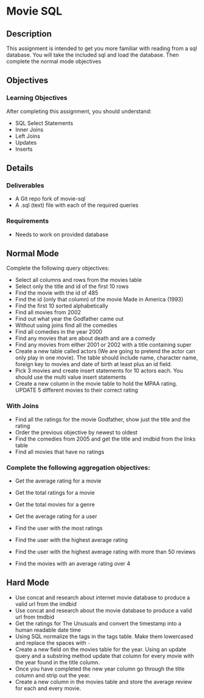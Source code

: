 # Movie SQL

## Description

This assignment is intended to get you more familiar with reading from a sql
database.  You will take the included sql and load the database.  Then 
complete the normal mode objectives

## Objectives

### Learning Objectives

After completing this assignment, you should understand:

* SQL Select Statements
* Inner Joins
* Left Joins
* Updates
* Inserts

## Details

### Deliverables

* A Git repo fork of movie-sql
* A .sql (text) file with each of the required queries 

### Requirements  

* Needs to work on provided database

## Normal Mode

Complete the following query objectives:

* Select all columns and rows from the movies table
* Select only the title and id of the first 10 rows
* Find the movie with the id of 485
* Find the id (only that column) of the movie Made in America (1993)
* Find the first 10 sorted alphabetically
* Find all movies from 2002
* Find out what year the Godfather came out
* Without using joins find all the comedies
* Find all comedies in the year 2000
* Find any movies that are about death and are a comedy
* Find any movies from either 2001 or 2002 with a title containing super
* Create a new table called actors (We are going to pretend the actor can only play in one movie). The table should include name, character name, foreign key to movies and date of birth at least plus an id field.
* Pick 3 movies and create insert statements for 10 actors each.  You should use the multi value insert statements
* Create a new column in the movie table to hold the MPAA rating.
UPDATE 5 different movies to their correct rating

### With Joins
* Find all the ratings for the movie Godfather, show just the title and the rating
* Order the previous objective by newest to oldest
* Find the comedies from 2005 and get the title and imdbid from the links table
* Find all movies that have no ratings


### Complete the following aggregation objectives:

* Get the average rating for a movie
* Get the total ratings for a movie
* Get the total movies for a genre
* Get the average rating for a user

* Find the user with the most ratings
* Find the user with the highest average rating
* Find the user with the highest average rating with more than 50 reviews
* Find the movies with an average rating over 4

## Hard Mode
* Use concat and research about internet movie database to produce a valid url from the imdbid
* Use concat and research about the movie database to produce a valid url from tmdbid
* Get the ratings for The Unusuals and convert the timestamp into a human readable date time
* Using SQL normalize the tags in the tags table.  Make them lowercased and replace the spaces with `-`
* Create a new field on the movies table for the year.  Using an update query and a substring method update that column for every movie with the year found in the title column.
* Once you have completed the new year column go through the title column and strip out the year.
* Create a new column in the movies table and store the average review for each and every movie. 